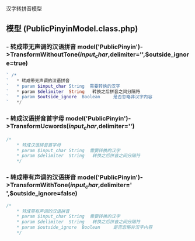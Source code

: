 汉字转拼音模型

## 模型 (PublicPinyinModel.class.php)

### - 转成带无声调的汉语拼音 model('PublicPinyin')->TransformWithoutTone($input_char,$delimiter='',$outside_ignore=true)
```` php
` /*
`	* 转成带无声调的汉语拼音
`	* param $input_char String  需要转换的汉字
`	* param $delimiter  String   转换之后拼音之间分隔符
`	* param $outside_ignore  Boolean     是否忽略非汉字内容
`	*/	
````
### - 转成汉语拼音首字母 model('PublicPinyin')->TransformUcwords($input_char,$delimiter='')
```` php
/*
	* 转成汉语拼音首字母
	* param $input_char String  需要转换的汉字
	* param $delimiter  String   转换之后拼音之间分隔符
	*/	
````
### - 转成带有声调的汉语拼音 model('PublicPinyin')->TransformWithTone($input_char,$delimiter=' ',$outside_ignore=false)
```` php
/*
	* 转成带有声调的汉语拼音
	* param $input_char String  需要转换的汉字
	* param $delimiter  String   转换之后拼音之间分隔符
	* param $outside_ignore  Boolean     是否忽略非汉字内容
	*/
````

